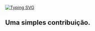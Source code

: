 [![Typing SVG](https://readme-typing-svg.demolab.com?font=Fira+Code&size=25&pause=1000&color=48B04A&center=true&random=false&width=435&lines=MichelC345)](https://git.io/typing-svg)

## Uma simples contribuição.